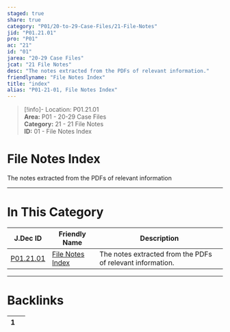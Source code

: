 ```yaml
---  
staged: true  
share: true  
category: "P01/20-to-29-Case-Files/21-File-Notes"  
jid: "P01.21.01"  
pro: "P01"  
ac: "21"  
id: "01"  
jarea: "20-29 Case Files"  
jcat: "21 File Notes"  
desc: "The notes extracted from the PDFs of relevant information."  
friendlyname: "File Notes Index"  
title: "index"  
alias: "P01-21-01, File Notes Index"  
---  
```

>[!info]- Location: P01.21.01  
>**Area:** P01 - 20-29 Case Files  
>**Category:** 21 - 21 File Notes  
>**ID:** 01 - File Notes Index  
  
# File Notes Index  
  
The notes extracted from the PDFs of relevant information  
   
  
  
---  
# In This Category  
  
| J.Dec ID                                                                     | Friendly Name                                                                       | Description                                                |  
| ---------------------------------------------------------------------------- | ----------------------------------------------------------------------------------- | ---------------------------------------------------------- |  
| [P01.21.01](index.md#) | [File Notes Index](index.md#) | The notes extracted from the PDFs of relevant information. |  
  
  
---  
# Backlinks  
<div><table class="dataview table-view-table"><thead class="table-view-thead"><tr class="table-view-tr-header"><th class="table-view-th"><span></span><span class="dataview small-text">1</span></th><th class="table-view-th"><span></span></th></tr></thead><tbody class="table-view-tbody"></tbody></table></div>